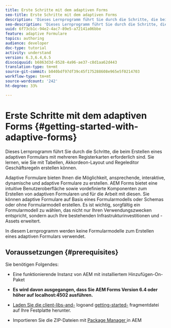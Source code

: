 ```yaml
---
title: Erste Schritte mit dem adaptiven Forms
seo-title: Erste Schritte mit dem adaptiven Forms
description: 'Dieses Lernprogramm führt Sie durch die Schritte, die beim Erstellen eines adaptiven Formulars mit mehreren Registerkarten erforderlich sind. Sie lernen, wie Sie mit Tabellen, Akkordeon-Layout und Regeleditor Geschäftsregeln erstellen können. '
seo-description: 'Dieses Lernprogramm führt Sie durch die Schritte, die beim Erstellen eines adaptiven Formulars mit mehreren Registerkarten erforderlich sind. Sie lernen, wie Sie mit Tabellen, Akkordeon-Layout und Regeleditor Geschäftsregeln erstellen können. '
uuid: 6f73cb1c-94e2-4ac7-89e5-a72141a06bbe
feature: adaptive Formulare
topics: authoring
audience: developer
doc-type: tutorial
activity: understand
version: 6.3,6.4,6.5
discoiquuid: b6863d3d-8528-4a96-ae37-c8d1aa62d443
translation-type: tm+mt
source-git-commit: b040bdf97df39c45f175288608e965e5f0214703
workflow-type: tm+mt
source-wordcount: '242'
ht-degree: 33%

---
```



# Erste Schritte mit dem adaptiven Forms {#getting-started-with-adaptive-forms}

Dieses Lernprogramm führt Sie durch die Schritte, die beim Erstellen eines adaptiven Formulars mit mehreren Registerkarten erforderlich sind. Sie lernen, wie Sie mit Tabellen, Akkordeon-Layout und Regeleditor Geschäftsregeln erstellen können.

Adaptive Formulare bieten Ihnen die Möglichkeit, ansprechende, interaktive, dynamische und adaptive Formulare zu erstellen. AEM Forms bietet eine intuitive Benutzeroberfläche sowie vordefinierte Komponenten zum Erstellen von adaptiven Formularen und für die Arbeit mit diesen. Sie können adaptive Formulare auf Basis eines Formularmodells oder Schemas oder ohne Formularmodell erstellen. Es ist wichtig, sorgfältig ein Formularmodell zu wählen, das nicht nur Ihren Verwendungszwecken entspricht, sondern auch Ihre bestehenden Infrastrukturinvestitionen und -Assets erweitert.

In diesem Lernprogramm werden keine Formularmodelle zum Erstellen eines adaptiven Formulars verwendet.

## Voraussetzungen {#prerequisites}

Sie benötigen Folgendes:

* Eine funktionierende Instanz von AEM mit installiertem Hinzufügen-On-Paket

* **Es wird davon ausgegangen, dass Sie AEM Forms Version 6.4 oder höher auf localhost:4502 ausführen.**

* [Laden Sie die client-libs-and-](assets/client-libs-and-logo.zip) logoand  [getting-started-](assets/getting-started-fragment.zip) fragmentdatei auf Ihre Festplatte herunter.

* Importieren Sie die ZIP-Dateien mit [Package Manager ](http://localhost:4502/crx/packmgr/index.jsp) in AEM



